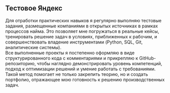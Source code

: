 ## Тестовое Яндекс
    
Для отработки практических навыков я регулярно выполняю тестовые задания, размещенные компаниями в открытых источниках в рамках процессов найма. Это позволяет мне погружаться в реальные кейсы, тренировать решение задач в условиях, приближенных к рабочим, и совершенствовать владение инструментами (Python, SQL, Git, аналитические системы).       
Все выполненные проекты я постепенно оформляю в виде структурированного кода с комментариями и прикрепляю к GitHub-репозиторию, чтобы наглядно демонстрировать уровень компетенций, подход к оптимизации решений и умение работать с требованиями. Такой метод помогает не только закрепить теорию, но и создать портфолио, отражающее мою готовность к решению производственных задач.





